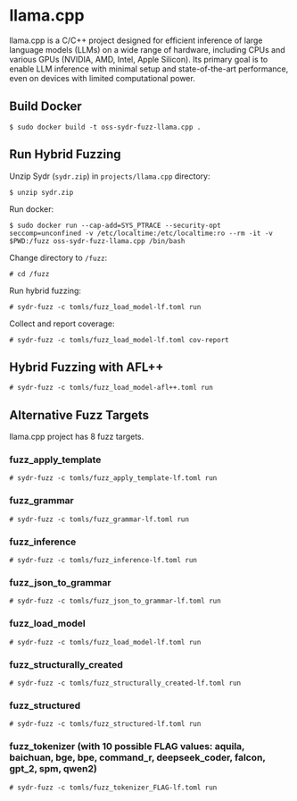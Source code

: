 # llama.cpp

llama.cpp is a C/C++ project designed for efficient inference of large language models (LLMs)
on a wide range of hardware, including CPUs and various GPUs (NVIDIA, AMD, Intel, Apple Silicon).
Its primary goal is to enable LLM inference with minimal setup and state-of-the-art performance, 
even on devices with limited computational power.

## Build Docker

    $ sudo docker build -t oss-sydr-fuzz-llama.cpp .

## Run Hybrid Fuzzing

Unzip Sydr (`sydr.zip`) in `projects/llama.cpp` directory:

    $ unzip sydr.zip

Run docker:

    $ sudo docker run --cap-add=SYS_PTRACE --security-opt seccomp=unconfined -v /etc/localtime:/etc/localtime:ro --rm -it -v $PWD:/fuzz oss-sydr-fuzz-llama.cpp /bin/bash

Change directory to `/fuzz`:

    # cd /fuzz

Run hybrid fuzzing:

    # sydr-fuzz -c tomls/fuzz_load_model-lf.toml run

Collect and report coverage:

    # sydr-fuzz -c tomls/fuzz_load_model-lf.toml cov-report

## Hybrid Fuzzing with AFL++

    # sydr-fuzz -c tomls/fuzz_load_model-afl++.toml run

## Alternative Fuzz Targets

llama.cpp project has 8 fuzz targets.

### fuzz_apply_template

    # sydr-fuzz -c tomls/fuzz_apply_template-lf.toml run

### fuzz_grammar

    # sydr-fuzz -c tomls/fuzz_grammar-lf.toml run

### fuzz_inference

    # sydr-fuzz -c tomls/fuzz_inference-lf.toml run

### fuzz_json_to_grammar

    # sydr-fuzz -c tomls/fuzz_json_to_grammar-lf.toml run

### fuzz_load_model

    # sydr-fuzz -c tomls/fuzz_load_model-lf.toml run

### fuzz_structurally_created

    # sydr-fuzz -c tomls/fuzz_structurally_created-lf.toml run

### fuzz_structured

    # sydr-fuzz -c tomls/fuzz_structured-lf.toml run

### fuzz_tokenizer (with 10 possible FLAG values: aquila, baichuan, bge, bpe, command_r, deepseek_coder, falcon, gpt_2, spm, qwen2)

    # sydr-fuzz -c tomls/fuzz_tokenizer_FLAG-lf.toml run
